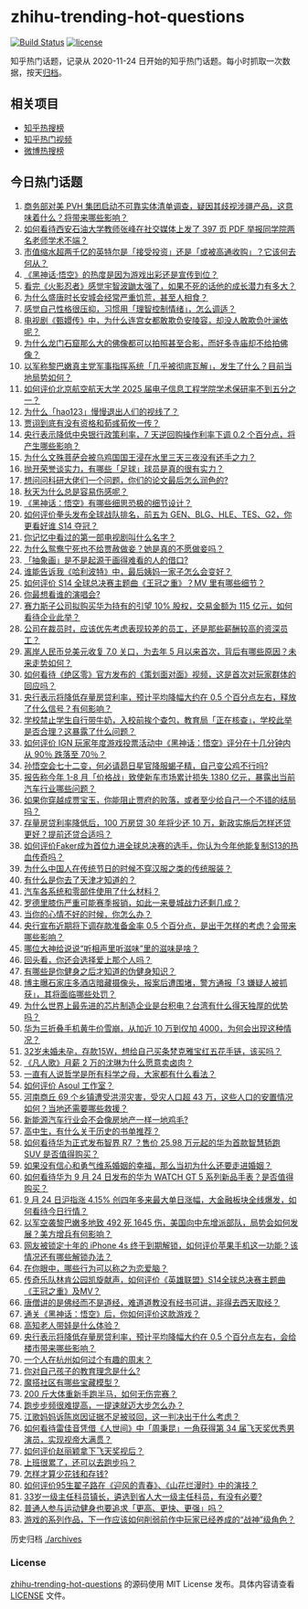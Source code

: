 # zhihu-trending-hot-questions

[![Build Status](https://github.com/justjavac/zhihu-trending-hot-questions/workflows/ci/badge.svg?branch=master)](https://github.com/justjavac/zhihu-trending-hot-questions/actions)
[![license](https://img.shields.io/github/license/justjavac/zhihu-trending-hot-questions)](https://github.com/justjavac/zhihu-trending-hot-questions/blob/master/LICENSE)

知乎热门话题，记录从 2020-11-24
日开始的知乎热门话题。每小时抓取一次数据，按天[归档](./archives)。

## 相关项目

- [知乎热搜榜](https://github.com/justjavac/zhihu-trending-top-search)
- [知乎热门视频](https://github.com/justjavac/zhihu-trending-hot-video)
- [微博热搜榜](https://github.com/justjavac/weibo-trending-hot-search)

## 今日热门话题

<!-- BEGIN -->
<!-- 最后更新时间 Wed Sep 25 2024 11:15:40 GMT+0800 (China Standard Time) -->

1. [商务部对美 PVH 集团启动不可靠实体清单调查，疑因其歧视涉疆产品，这意味着什么？将带来哪些影响？](https://www.zhihu.com/question/668053532)
1. [如何看待西安石油大学教师张峰在社交媒体上发了 397 页 PDF 举报同学院两名老师学术不端？](https://www.zhihu.com/question/667902633)
1. [市值缩水超两千亿的英特尔是「接受投资」还是「或被高通收购」？它该何去何从？](https://www.zhihu.com/question/667931885)
1. [《黑神话·悟空》的热度是因为游戏出彩还是宣传到位？](https://www.zhihu.com/question/668020188)
1. [看完《火影忍者》感觉宇智波鼬太强了，如果不死的话他的成长潜力有多大？](https://www.zhihu.com/question/660907063)
1. [为什么盛唐时长安城会经常严重饥荒，甚至人相食？](https://www.zhihu.com/question/667774664)
1. [感觉自己性格很压抑，习惯用「理智控制情绪」，怎么调适？](https://www.zhihu.com/question/667898329)
1. [电视剧《甄嬛传》中，为什么连宫女都敢欺负安陵容，却没人敢欺负叶澜依呢？](https://www.zhihu.com/question/667598198)
1. [为什么龙门石窟那么大的佛像都可以拍照甚至合影，而好多寺庙却不给拍佛像？](https://www.zhihu.com/question/655679545)
1. [以军称黎巴嫩真主党军事指挥系统「几乎被彻底瓦解」，发生了什么？目前当地局势如何？](https://www.zhihu.com/question/667846153)
1. [如何评价北京航空航天大学 2025 届电子信息工程学院学术保研率不到五分之一？](https://www.zhihu.com/question/667747154)
1. [为什么「hao123」慢慢退出人们的视线了？](https://www.zhihu.com/question/664363307)
1. [贾诩到底有没有资格和荀彧荀攸一传？](https://www.zhihu.com/question/661996685)
1. [央行表示降低中央银行政策利率，7 天逆回购操作利率下调 0.2 个百分点，将产生哪些影响？](https://www.zhihu.com/question/668023449)
1. [为什么文殊菩萨会被乌鸡国国王浸在水里三天三夜没有还手之力？](https://www.zhihu.com/question/667902837)
1. [抛开荣誉谈实力，有哪些「足球」球员是真的很有实力？](https://www.zhihu.com/question/444096818)
1. [想问问科研大佬们一个问题，你们的论文最后怎么润色的?](https://www.zhihu.com/question/508715661)
1. [秋天为什么总是容易伤感呢？](https://www.zhihu.com/question/667990844)
1. [《黑神话：悟空》有哪些细思恐极的细节设计？](https://www.zhihu.com/question/664773977)
1. [如何评价拳头发布全球战队排名，前五为 GEN、BLG、HLE、TES、G2，你更看好谁 S14 夺冠？](https://www.zhihu.com/question/667714539)
1. [你记忆中看过的第一部电视剧叫什么名字？](https://www.zhihu.com/question/667673518)
1. [为什么鸳鸯宁死也不给贾赦做妾？她是真的不愿做妾吗？](https://www.zhihu.com/question/597063068)
1. [「抽象画」是不是起源于画得难看的人的借口?](https://www.zhihu.com/question/651981300)
1. [谁能告诉我《哈利波特》中，最后姨妈一家子怎么会变好？](https://www.zhihu.com/question/387229504)
1. [如何评价 S14 全球总决赛主题曲《王冠之重》？MV 里有哪些细节？](https://www.zhihu.com/question/668084719)
1. [你最想看谁的演唱会?](https://www.zhihu.com/question/667559120)
1. [赛力斯子公司拟购买华为持有的引望 10% 股权，交易金额为 115 亿元，如何看待企业此举？](https://www.zhihu.com/question/665262579)
1. [公司在裁员时，应该优先考虑表现较差的员工，还是那些薪酬较高的资深员工？](https://www.zhihu.com/question/667644205)
1. [离岸人民币兑美元收复 7.0 关口，为去年 5 月以来首次，背后有哪些原因？未来走势如何？](https://www.zhihu.com/question/668120103)
1. [如何看待《绝区零》官方发布的《策划面对面》视频，这是首次对玩家群体的回应吗？](https://www.zhihu.com/question/668041809)
1. [央行表示将降低存量房贷利率，预计平均降幅大约在 0.5 个百分点左右，释放了什么信号？有何影响？](https://www.zhihu.com/question/668023312)
1. [学校禁止学生自行带牛奶，入校前挨个查包，教育局「正在核查」，学校此举是否合理？这暴露了什么问题？](https://www.zhihu.com/question/668027769)
1. [如何评价 IGN 玩家年度游戏投票活动中《黑神话：悟空》评分在十几分钟内从 90％ 跌落至 70％？](https://www.zhihu.com/question/668065043)
1. [孙悟空会七十二变，何必请昴日星官降服蝎子精，自己变公鸡不行吗?](https://www.zhihu.com/question/667866872)
1. [报告称今年 1-8 月「价格战」致使新车市场累计损失 1380 亿元，暴露出当前汽车行业哪些问题？](https://www.zhihu.com/question/667960375)
1. [如果你穿越成贾宝玉，你能阻止贾府的败落，或者至少给自己一个不错的结局吗？](https://www.zhihu.com/question/667574522)
1. [存量房贷利率降低后，100 万房贷 30 年将少还 10 万，新政实施后怎样还贷更好？提前还贷合适吗？](https://www.zhihu.com/question/668030870)
1. [如何评价Faker成为首位九进全球总决赛的选手，你认为今年他能复制S13的热血传奇吗？](https://www.zhihu.com/question/667164151)
1. [为什么中国人在传统节日的时候不穿汉服之类的传统服装？](https://www.zhihu.com/question/19866159)
1. [有什么是你去了天津才知道的？](https://www.zhihu.com/question/287895429)
1. [汽车各系统和零部件使用了什么材料？](https://www.zhihu.com/question/353123150)
1. [罗德里膝伤严重可能赛季报销，如此一来曼城战力还剩几成？](https://www.zhihu.com/question/668017633)
1. [当你的心情不好的时候，你怎么办？](https://www.zhihu.com/question/667941959)
1. [央行宣布近期将下调存款准备金率 0.5 个百分点，是出于怎样的考虑？会带来哪些影响？](https://www.zhihu.com/question/668022046)
1. [哪位大神给说说“听相声里听滋味”里的滋味是啥？](https://www.zhihu.com/question/666356631)
1. [回头看，你还会选择爱上那个人吗？](https://www.zhihu.com/question/666792925)
1. [有哪些是你健身之后才知道的伪健身知识？](https://www.zhihu.com/question/303672817)
1. [博主曝石家庄多酒店暗藏摄像头，报案后遭围堵，警方通报「3 嫌疑人被抓获」，其将面临哪些处罚？](https://www.zhihu.com/question/668022756)
1. [为什么世界上最先进的芯片制造企业是台积电？台湾有什么得天独厚的优势吗？](https://www.zhihu.com/question/664988094)
1. [华为三折叠手机黄牛价雪崩，从加近 10 万到仅加 4000，为何会出现这种情况？](https://www.zhihu.com/question/668018609)
1. [32岁未婚未孕，存款15W，想给自己买条梵克雅宝红五花手链，该买吗？](https://www.zhihu.com/question/667606247)
1. [《凡人歌》月薪 2 万的沈琳为什么愿意卖卤肉？](https://www.zhihu.com/question/667537804)
1. [一直有人说哲学是所有科学之母，大家都有什么看法？](https://www.zhihu.com/question/664348169)
1. [如何评价 Asoul 工作室？](https://www.zhihu.com/question/310985509)
1. [河南商丘 69 个乡镇遭受洪涝灾害，受灾人口超 43 万，这些人口的安置情况如何？当地还需要哪些救援？](https://www.zhihu.com/question/668041117)
1. [新能源汽车行业会不会像房地产一样一地鸡毛?](https://www.zhihu.com/question/667863742)
1. [高中生，有什么关于历史的书单推荐？](https://www.zhihu.com/question/487063918)
1. [如何看待华为正式发布智界 R7 ？售价 25.98 万元起的华为首款智慧轿跑 SUV 是否值得购买？](https://www.zhihu.com/question/668038824)
1. [如果没有信心和勇气维系婚姻的幸福，那么当初为什么还要走进婚姻？](https://www.zhihu.com/question/667847116)
1. [如何看待华为 9 月 24 日发布的华为 WATCH GT 5 系列新品手表？是否值得购买？](https://www.zhihu.com/question/667950116)
1. [9 月 24 日沪指涨 4.15% 创四年多来最大单日涨幅，大金融板块全线爆发，如何看待今日行情？](https://www.zhihu.com/question/668024423)
1. [以军空袭黎巴嫩多地致 492 死 1645 伤，美国向中东增派部队，局势会如何发展？美方增兵有何影响？](https://www.zhihu.com/question/668017317)
1. [网友被锁定十年的 iPhone 4s 终于到期解锁，如何评价苹果手机这一功能？该情况还有哪些解锁办法？](https://www.zhihu.com/question/667957356)
1. [在你眼中，哪些行为可以称之为恋爱脑？](https://www.zhihu.com/question/667892883)
1. [传奇乐队林肯公园凯旋献声，如何评价《英雄联盟》S14全球总决赛主题曲《王冠之重》及MV？](https://www.zhihu.com/question/668030619)
1. [唐僧讲的是佛经而不是道经，难道道教没有经书可讲，非得去西天取经？](https://www.zhihu.com/question/667989392)
1. [通关《黑神话：悟空》后，你如何评价这款游戏？](https://www.zhihu.com/question/664774078)
1. [高知老人带娃是什么体验？](https://www.zhihu.com/question/510311817)
1. [央行表示将降低存量房贷利率，预计平均降幅大约在 0.5 个百分点左右，会给楼市带来哪些影响？](https://www.zhihu.com/question/668022355)
1. [一个人在杭州如何过个有趣的周末？](https://www.zhihu.com/question/59139092)
1. [你对自己孩子的教育理念是什么?](https://www.zhihu.com/question/664708644)
1. [魔搭社区有哪些宝藏模型？](https://www.zhihu.com/question/667704670)
1. [200 斤大体重新手跑半马，如何无伤完赛？](https://www.zhihu.com/question/666833723)
1. [跑步步频很难提高，一提速就迈大步怎么办？](https://www.zhihu.com/question/667144588)
1. [江歌妈妈诉陈岚因证据不足被驳回，这一判决出于什么考虑？](https://www.zhihu.com/question/667975643)
1. [如何看待雷佳音凭借《人世间》中「周秉昆」一角获得第 34 届飞天奖优秀男演员，实现视帝大满贯？](https://www.zhihu.com/question/667802317)
1. [如何评价赵丽颖拿下飞天奖视后？](https://www.zhihu.com/question/667934899)
1. [上班很累了，还可以去跑步吗？](https://www.zhihu.com/question/666450363)
1. [怎样才算少花钱和存钱?](https://www.zhihu.com/question/667961299)
1. [如何评价95生翟子路在《迎风的青春》、《山花烂漫时》中的演技？](https://www.zhihu.com/question/667884482)
1. [33岁一级主任科员镇长，遴选到省人大一级主任科员，有没有必要?](https://www.zhihu.com/question/667121201)
1. [普通人参与运动健身也要追求「更高、更快、更强」吗？](https://www.zhihu.com/question/667149017)
1. [游戏的系列作品，下一作应该如何削弱前作中玩家已经养成的“战神”级角色？](https://www.zhihu.com/question/667962011)

<!-- END -->

历史归档 [./archives](./archives)

### License

[zhihu-trending-hot-questions](https://github.com/justjavac/zhihu-trending-hot-questions)
的源码使用 MIT License 发布。具体内容请查看 [LICENSE](./LICENSE) 文件。

